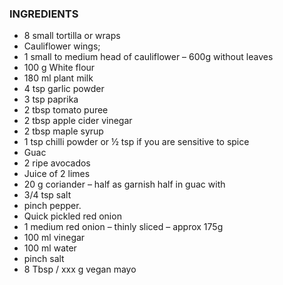 ### INGREDIENTS

* 8 small tortilla or wraps
* Cauliflower wings;
 * 1 small to medium head of cauliflower – 600g without leaves
 * 100 g White flour
 * 180 ml plant milk
 * 4 tsp garlic powder
 * 3 tsp paprika
 * 2 tbsp tomato puree
 * 2 tbsp apple cider vinegar
 * 2 tbsp maple syrup
 * 1 tsp chilli powder or ½ tsp if you are sensitive to spice
* Guac
 * 2 ripe avocados
 * Juice of 2 limes
 * 20 g coriander – half as garnish half in guac with
 * 3/4 tsp salt
 * pinch pepper.
* Quick pickled red onion
 * 1 medium red onion – thinly sliced – approx 175g
 * 100 ml vinegar
 * 100 ml water
 * pinch salt
 * 8 Tbsp / xxx g vegan mayo